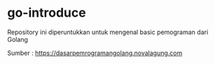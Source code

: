 # go-introduce
Repository ini diperuntukkan untuk mengenal basic pemograman dari Golang

Sumber : https://dasarpemrogramangolang.novalagung.com
